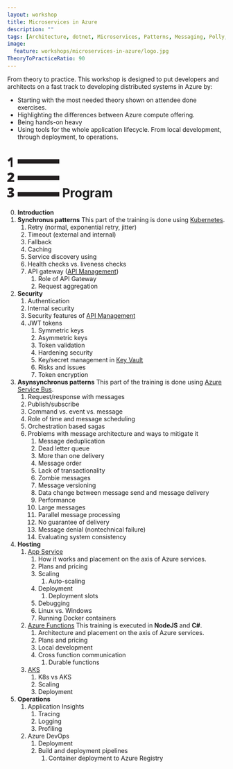 ```yaml
---
layout: workshop
title: Microservices in Azure
description: ""
tags: [Architecture, dotnet, Microservices, Patterns, Messaging, Polly, Retry, Sagas, Publish/subscribe, PubSub, Kubernetes, k8s, Docker, Ocelot, API Gateway, JWT, Tracing, Observability, Eventual consistency, Service Bus, Monitoring, Distributed transactions, Publish/Subscribe, PubSub, Messages, Polly, Orchestration, Choreography, Security, Authentication, Circuit Breaker, Fallback, Caching, Timeout, Service discovery, API Management, Azure Functions, Durable functions, AKS, Application Insights, Service Bus, Terraform, Key Vault, Azure DevOps, Azure Kubernetes Services, Polyglot persistence, NodeJS, ]
image:
  feature: workshops/microservices-in-azure/logo.jpg
TheoryToPracticeRatio: 90  
---
```


From theory to practice. This workshop is designed to put developers and architects on a fast track to developing distributed systems in Azure by:

- Starting with the most needed theory shown on attendee done exercises.
- Highlighting the differences between Azure compute offering.
- Being hands-on heavy 
- Using tools for the whole application lifecycle. From local development, through deployment, to operations.

# <img src="/data/workshops/list.svg" class="listIcon" > Program

0. **Introduction**
1. **Synchronus patterns**
    This part of the training is done using [Kubernetes](https://kubernetes.io/).
    1. Retry (normal, exponential retry, jitter)
    2. Timeout (external and internal)
    3. Fallback
    4. Caching
    5. Service discovery using 
    6. Health checks vs. liveness checks
    7. API gateway ([API Management](https://azure.microsoft.com/en-us/services/api-management/))
        1. Role of API Gateway
        2. Request aggregation
2. **Security**
    1. Authentication
    2. Internal security
    3. Security features of [API Management](https://azure.microsoft.com/en-us/services/api-management/)
    4. JWT tokens
        1. Symmetric keys
        2. Asymmetric keys
        3. Token validation
        4. Hardening security
        5. Key/secret management in [Key Vault](https://azure.microsoft.com/en-us/services/key-vault/)
        6. Risks and issues
        7. Token encryption
3. **Asynsynchronus patterns**
    This part of the training is done using [Azure Service Bus](https://azure.microsoft.com/en-US/services/service-bus/).
    1. Request/response with messages
    2. Publish/subscribe
    3. Command vs. event vs. message
    4. Role of time and message scheduling
    5. Orchestration based sagas
    6. Problems with message architecture and ways to mitigate it
        1. Message deduplication
        2. Dead letter queue
        3. More than one delivery
        4. Message order
        5. Lack of transactionality
        6. Zombie messages
        7. Message versioning
        8. Data change between message send and message delivery
        9. Performance
        10. Large messages
        11. Parallel message processing
        12. No guarantee of delivery
        13. Message denial (nontechnical failure)
        14. Evaluating system consistency
4. **Hosting**
    1. [App Service](https://azure.microsoft.com/en-us/services/app-service/)
        1. How it works and placement on the axis of Azure services.
        2. Plans and pricing
        3. Scaling
            1. Auto-scaling
        4. Deployment
            1. Deployment slots
        5. Debugging
        6. Linux vs. Windows
        7. Running Docker containers
    2. [Azure Functions](https://azure.microsoft.com/en-us/services/functions/)
        This training is executed in **NodeJS** and **C#**.
        1. Architecture and placement on the axis of Azure services.
        2. Plans and pricing
        3. Local development
        4. Cross function communication
            1. Durable functions
    3. [AKS](https://azure.microsoft.com/en-us/services/kubernetes-service/)
        1. K8s vs AKS
        2. Scaling
        3. Deployment
4. **Operations**
    1. Application Insights 
        1. Tracing
        2. Logging
        3. Profiling
    3. Azure DevOps
        1. Deployment
        2. Build and deployment pipelines
            1. Container deployment to Azure Registry